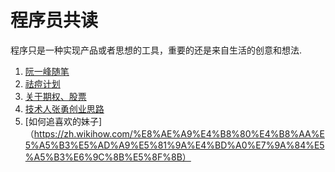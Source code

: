 # 程序员共读

程序只是一种实现产品或者思想的工具，重要的还是来自生活的创意和想法.

1. [阮一峰随笔](https://ruanyf.github.io/survivor/)
2. [祛痘计划](http://mp.weixin.qq.com/s/_b0hGsQdxCZgAfVqLxeDjw)
3. [关于期权、股票](http://mp.weixin.qq.com/s/wtTDpJpJEzp4xa4fMEuuGg)
4. [技术人张勇创业思路](http://www.morketing.com/posts/2227)
5. [如何追喜欢的妹子]（https://zh.wikihow.com/%E8%AE%A9%E4%B8%80%E4%B8%AA%E5%A5%B3%E5%AD%A9%E5%81%9A%E4%BD%A0%E7%9A%84%E5%A5%B3%E6%9C%8B%E5%8F%8B）
